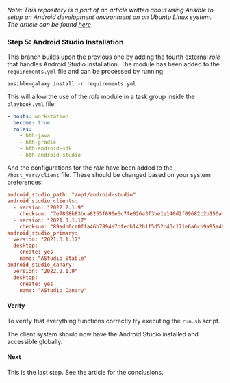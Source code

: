 _Note: This repository is a part of an article written about using Ansible to setup an Android development environment on an Ubuntu Linux system. The article can be found [here]()_

### Step 5: Android Studio Installation

This branch builds upon the previous one by adding the fourth external _role_ that handles Android Studio installation. The module has been added to the `requirements.yml` file and can be processed by running:

```shell
ansible-galaxy install -r requirements.yml
```

This will allow the use of the _role_ module in a task group inside the `playbook.yml` file:

```yml
- hosts: workstation
  become: true
  roles:
    - hth-java
    - hth-gradle
    - hth-android-sdk
    - hth-android-studio
```

And the configurations for the _role_ have been added to the `/host_vars/client` file. These should be changed based on your system preferences:

```ini
android_studio_path: "/opt/android-studio"
android_studio_clients:
  - version: "2022.2.1.9"
    checksum: "7e7868b83bca8255f690e6c7fe026a3f3be1e140d2f09682c2b150af8cf93550"
  - version: "2021.3.1.17"
    checksum: "89adb0ce0ffa46b7894e7bfedb142b1f5d52c43c171e6a6cb9a95a49f77756ca"
android_studio_primary:
  version: "2021.3.1.17"
  desktop: 
    create: yes
    name: "AStudio Stable"
android_studio_canary: 
  version: "2022.2.1.9"
  desktop: 
    create: yes
    name: "AStudio Canary"
```

#### Verify

To verify that everything functions correctly try executing the `run.sh` script.

The client system should now have the Android Studio installed and accessible globally.

#### Next

This is the last step. See the article for the conclusions.